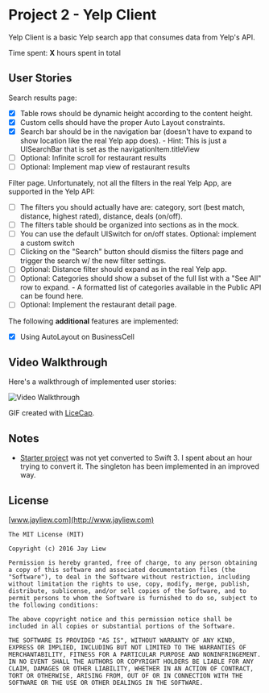 # Project 2 - Yelp Client

Yelp Client is a basic Yelp search app that consumes data from Yelp's API.

Time spent: **X** hours spent in total

## User Stories

Search results page:

- [x] Table rows should be dynamic height according to the content height.
- [x] Custom cells should have the proper Auto Layout constraints.
- [x] Search bar should be in the navigation bar (doesn't have to expand to show location like the real Yelp app does).
      - Hint: This is just a UISearchBar that is set as the navigationItem.titleView
- [ ] Optional: Infinite scroll for restaurant results
- [ ] Optional: Implement map view of restaurant results

Filter page. Unfortunately, not all the filters in the real Yelp App, are supported in the Yelp API:

- [ ] The filters you should actually have are: category, sort (best match, distance, highest rated), distance, deals (on/off).
- [ ] The filters table should be organized into sections as in the mock.
- [ ] You can use the default UISwitch for on/off states. Optional: implement a custom switch
- [ ] Clicking on the "Search" button should dismiss the filters page and trigger the search w/ the new filter settings.
- [ ] Optional: Distance filter should expand as in the real Yelp app.
- [ ] Optional: Categories should show a subset of the full list with a "See All" row to expand.
      - A formatted list of categories available in the Public API can be found here.
- [ ] Optional: Implement the restaurant detail page.

The following **additional** features are implemented:

- [x] Using AutoLayout on BusinessCell

## Video Walkthrough

Here's a walkthrough of implemented user stories:

<img src='http://i.imgur.com/link/to/your/gif/file.gif' title='Video Walkthrough' width='' alt='Video Walkthrough' />

GIF created with [LiceCap](http://www.cockos.com/licecap/).

## Notes

- [Starter project](https://github.com/jayliew/ios_yelp_swift) was not yet converted to Swift 3. I spent about an hour trying to convert it. The singleton has been implemented in an improved way.

## License

[www.jayliew.com](http://www.jayliew.com)

    The MIT License (MIT)

    Copyright (c) 2016 Jay Liew

    Permission is hereby granted, free of charge, to any person obtaining a copy of this software and associated documentation files (the "Software"), to deal in the Software without restriction, including without limitation the rights to use, copy, modify, merge, publish, distribute, sublicense, and/or sell copies of the Software, and to permit persons to whom the Software is furnished to do so, subject to the following conditions:

    The above copyright notice and this permission notice shall be included in all copies or substantial portions of the Software.

    THE SOFTWARE IS PROVIDED "AS IS", WITHOUT WARRANTY OF ANY KIND, EXPRESS OR IMPLIED, INCLUDING BUT NOT LIMITED TO THE WARRANTIES OF MERCHANTABILITY, FITNESS FOR A PARTICULAR PURPOSE AND NONINFRINGEMENT. IN NO EVENT SHALL THE AUTHORS OR COPYRIGHT HOLDERS BE LIABLE FOR ANY CLAIM, DAMAGES OR OTHER LIABILITY, WHETHER IN AN ACTION OF CONTRACT, TORT OR OTHERWISE, ARISING FROM, OUT OF OR IN CONNECTION WITH THE SOFTWARE OR THE USE OR OTHER DEALINGS IN THE SOFTWARE.
